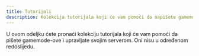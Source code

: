 ```yaml
---
title: Tutorijali
description: Kolekcija tutorijala koji će vam pomoći da napišete gamemode-ove i upravljate svojim serverom.
---
```


U ovom odeljku ćete pronaći kolekciju tutorijala koji će vam pomoći da pišete gamemode-ove i upravljate svojim serverom. Oni nisu u određenom redoslijedu.
